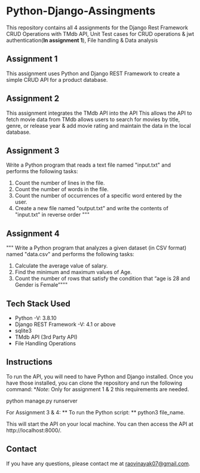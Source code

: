 # Python-Django-Assingments

This repository contains all 4 assignments for the Django Rest Framework CRUD Operations with TMdb API, Unit Test cases for CRUD operations & jwt authentication(**In assignment 1**), File handling & Data analysis 

## Assignment 1

This assignment uses Python and Django REST Framework to create a simple CRUD API for a product database.

## Assignment 2

This assignment integrates the TMdb API into the API This allows the API to fetch movie data from TMdb allows users to search for movies by title, genre, or release year & add movie rating and maintain the data in the local database.

## Assignment 3
Write a Python program that reads a text file named "input.txt" and performs the following tasks:
1.	Count the number of lines in the file.
2.	Count the number of words in the file.
3.	Count the number of occurrences of a specific word entered by the user.
4.	Create a new file named "output.txt" and write the contents of "input.txt" in reverse order """

## Assignment 4

""" Write a Python program that analyzes a given dataset (in CSV format) named "data.csv" and performs the following tasks:
1.	Calculate the average value of salary.
2.	Find the minimum and maximum values of Age.
3.	Count the number of rows that satisfy the condition that “age is 28 and Gender is Female”"""

## Tech Stack Used
* Python -V: 3.8.10
* Django REST Framework -V: 4.1 or above
* sqlite3
* TMdb API (3rd Party API)
* File Handling Operations

## Instructions

To run the API, you will need to have Python and Django installed. Once you have those installed, you can clone the repository and run the following command:
**Note*: Only for assignment 1 & 2 this requirements are needed.

python manage.py runserver

For Assignment 3 & 4:
**  To run the Python script: 
**    python3 file_name.

This will start the API on your local machine. You can then access the API at http://localhost:8000/.

## Contact

If you have any questions, please contact me at raovinayak07@gmail.com.

